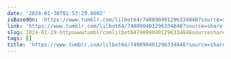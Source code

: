 ```yaml
---
date: '2024-01-30T01:53:29.000Z'
isBasedOn: 'https://www.tumblr.com/lilbot64/740890401296334848?source=share'
link: 'https://www.tumblr.com/lilbot64/740890401296334848?source=share'
slug: 2024-01-29-httpswwwtumblrcomlilbot64740890401296334848sourceshare
tags: []
title: 'https://www.tumblr.com/lilbot64/740890401296334848?source=share'
---
```


